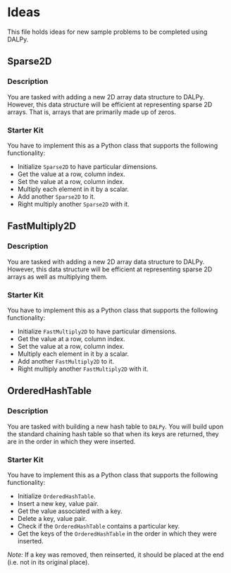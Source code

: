 # Ideas

This file holds ideas for new sample problems to be completed using DALPy.

## Sparse2D

### Description

You are tasked with adding a new 2D array data structure to DALPy. However, this data structure will be efficient at representing sparse 2D arrays. That is, arrays that are primarily made up of zeros.

### Starter Kit

You have to implement this as a Python class that supports the following functionality:
* Initialize `Sparse2D` to have particular dimensions.
* Get the value at a row, column index.
* Set the value at a row, column index.
* Multiply each element in it by a scalar.
* Add another `Sparse2D` to it.
* Right multiply another `Sparse2D` with it.

## FastMultiply2D

### Description

You are tasked with adding a new 2D array data structure to DALPy. However, this data structure will be efficient at representing sparse 2D arrays as well as multiplying them.

### Starter Kit

You have to implement this as a Python class that supports the following functionality:
* Initialize `FastMultiply2D` to have particular dimensions.
* Get the value at a row, column index.
* Set the value at a row, column index.
* Multiply each element in it by a scalar.
* Add another `FastMultiply2D` to it.
* Right multiply another `FastMultiply2D` with it.

## OrderedHashTable

### Description

You are tasked with building a new hash table to `DALPy`. You will build upon the standard chaining hash table so that when its keys are returned, they are in the order in which they were inserted. 

### Starter Kit

You have to implement this as a Python class that supports the following functionality:
* Initialize `OrderedHashTable`.
* Insert a new key, value pair.
* Get the value associated with a key.
* Delete a key, value pair.
* Check if the `OrderedHashTable` contains a particular key.
* Get the keys of the `OrderedHashTable` in the order in which they were inserted.

*Note:* If a key was removed, then reinserted, it should be placed at the end (i.e. not in its original place).
